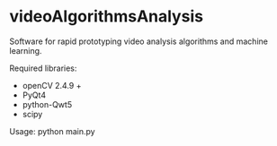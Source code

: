 # videoAlgorithmsAnalysis

Software for rapid prototyping video analysis algorithms and machine learning.

Required libraries:
* openCV 2.4.9 +
* PyQt4
* python-Qwt5
* scipy

Usage:
python main.py
